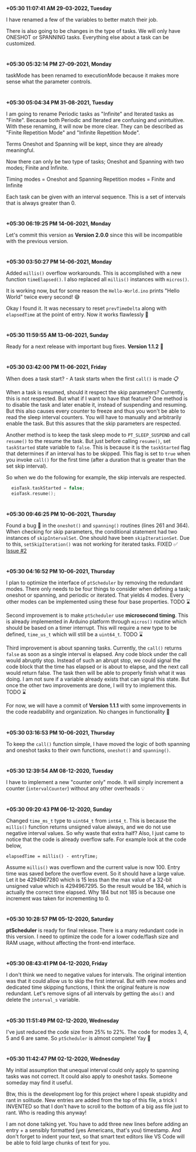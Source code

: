 

#

**+05:30 11:07:41 AM 29-03-2022, Tuesday**

  I have renamed a few of the variables to better match their job.

  There is also going to be changes in the type of tasks. We will only have ONESHOT or SPANNING tasks. Everything else about a task can be customized.


#

**+05:30 05:32:14 PM 27-09-2021, Monday**

  taskMode has been renamed to executionMode because it makes more sense what the parameter controls.


#

**+05:30 05:04:34 PM 31-08-2021, Tuesday**

  I am going to rename Periodic tasks as "Infinite" and Iterated tasks as "Finite". Because both Periodic and Iterated are confusing and unintuitive. With these renaming, it will now be more clear. They can be described as "Finite Repetition Mode" and "Infinite Repetition Mode".

  Terms Oneshot and Spanning will be kept, since they are already meaningful.

  Now there can only be two type of tasks; Oneshot and Spanning with two modes; Finite and Infinite.

  Timing modes = Oneshot and Spanning
  Repetition modes = Finite and Infinite

  Each task can be given with an interval sequence. This is a set of intervals that is always greater than 0.

#

**+05:30 06:19:25 PM 14-06-2021, Monday**

  Let's commit this version as **Version 2.0.0** since this will be incompatible with the previous version.

#

**+05:30 03:50:27 PM 14-06-2021, Monday**

  Added `millis()` overflow workarounds. This is accomplished with a new function `timeElapsed()`. I also replaced all `millis()` instances with `micros()`.

  It is working now, but for some reason the `Hello-World.ino` prints "Hello World" twice every second! 😅

  Okay I found it. It was necessary to reset `prevTimeDelta` along with `elapsedTime` at the point of entry. Now it works flawlessly 🤍

#

**+05:30 11:59:55 AM 13-06-2021, Sunday**

  Ready for a next release with important bug fixes. **Version 1.1.2** 🎉

#

**+05:30 03:42:00 PM 11-06-2021, Friday**

  When does a task start? - A task starts when the first `call()` is made 📋

  When a task is resumed, should it respect the skip parameters? Currently, this is not respected. But what if I want to have that feature? One method is to disable the task and later enable it, instead of suspending and resuming. But this also causes every counter to freeze and thus you won't be able to read the sleep interval counters. You will have to manually and arbitrarily enable the task. But this assures that the skip parameters are respected.

  Another method is to keep the task sleep mode to `PT_SLEEP_SUSPEND` and call `resume()` to the resume the task. But just before calling `resume()`, set `taskStarted` state variable to `false`. This is because it is the `taskStarted` flag that determines if an interval has to be skipped. This flag is set to `true` when you invoke `call()` for the first time (after a duration that is greater than the set skip interval).

  So when we do the following for example, the skip intervals are respected.

  ```cpp
    eioTask.taskStarted = false;
    eioTask.resume();
  ```
#

**+05:30 09:46:25 PM 10-06-2021, Thursday**

  Found a bug 🐞 in the `oneshot()` and `spanning()` routines (lines 261 and 364). When checking for skip parameters, the conditional statement had two instances of `skipIntervalSet`. One should have been `skipIterationSet`. Due to this, `setSkipIteration()` was not working for iterated tasks. FIXED ✅ [Issue #2](https://github.com/vishnumaiea/ptScheduler/issues/2#issue-919728782)

#

**+05:30 04:16:52 PM 10-06-2021, Thursday**

  I plan to optimize the interface of `ptScheduler` by removing the redundant modes. There only needs to be four things to consider when defining a task; oneshot or spanning, and periodic or iterated. That yields 4 modes. Every other modes can be implemented using these four base properties. TODO ⌛

  Second improvement is to make `ptScheduler` use **microsecond timing**. This is already implemented in Arduino platform through `micros()` routine which should be based on a timer interrupt. This will require a new type to be defined, `time_us_t` which will still be a `uint64_t`. TODO ⌛

  Third improvement is about spanning tasks. Currently, the `call()` returns `false` as soon as a single interval is elapsed. Any code block under the call would abruptly stop. Instead of such an abrupt stop, we could signal the code block that the time has elapsed or is about to elapse, and the next call would return false. The task then will be able to properly finish what it was doing. I am not sure if a variable already exists that can signal this state. But once the other two improvements are done, I will try to implement this. TODO ⌛

  For now, we will have a commit of **Version 1.1.1** with some improvements in the code readability and organization. No changes in functionality 🎉

#

**+05:30 03:16:53 PM 10-06-2021, Thursday**

  To keep the `call()` function simple, I have moved the logic of both spanning and oneshot tasks to their own functions, `oneshot()` and `spanning()`.

#

**+05:30 12:39:54 AM 08-12-2020, Tuesday**

  I have to implement a new "counter only" mode. It will simply increment a counter (`intervalCounter`) without any other overheads 💡

#

**+05:30 09:20:43 PM 06-12-2020, Sunday**

  Changed `time_ms_t` type to `uint64_t` from `int64_t`. This is because the `millis()` function returns unsigned value always, and we do not use negative interval values. So why waste that extra half? Also, I just came to notice that the code is already overflow safe. For example look at the code below,

    elapsedTime = millis() - entryTime;

  Assume `millis()` was overflown and the current value is now 100. Entry time was saved before the overflow event. So it should have a large value. Let it be 4294967280 which is 15 less than the max value of a 32-bit unsigned value which is 4294967295. So the result would be 184, which is actually the correct time elapsed. Why 184 but not 185 is because one increment was taken for incrementing to 0.

#

**+05:30 10:28:57 PM 05-12-2020, Saturday**

  **ptScheduler** is ready for final release. There is a many redundant code in this version. I need to optimize the code for a lower code/flash size and RAM usage, without affecting the front-end interface. 

#

**+05:30 08:43:41 PM 04-12-2020, Friday**

  I don't think we need to negative values for intervals. The original intention was that it could allow us to skip the first interval. But with new modes and dedicated time skipping functions, I think the original feature is now redundant. Let's remove signs of all intervals by getting the `abs()` and delete the `interval_s` variable.

#

**+05:30 11:51:49 PM 02-12-2020, Wednesday**

  I've just reduced the code size from 25% to 22%. The code for modes 3, 4, 5 and 6 are same. So `ptScheduler` is almost complete! Yay 🎉

#

**+05:30 11:42:47 PM 02-12-2020, Wednesday**

  My initial assumption that unequal interval could only apply to spanning tasks was not correct. It could also apply to oneshot tasks. Someone someday may find it useful.

  Btw, this is the development log for this project where I speak stupidity and rant in solitude. New entries are added from the top of this file, a trick I INVENTED so that I don't have to scroll to the bottom of a big ass file just to rant. Who is reading this anyway!

  I am not done talking yet. You have to add three new lines before adding an entry + a sensibly formatted (yes Americans, that's you) timestamp. And don't forget to indent your text, so that smart text editors like VS Code will be able to fold large chunks of text for you.
